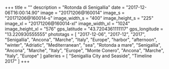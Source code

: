 +++
title = ""
description = "Rotonda di Senigallia"
date = "2017-12-06T16:00:14.90"
image = "20171206@160014"
image_s = "20171206@160014-s"
image_width_s = "400"
image_height_s = "225"
image_xl = "20171206@160014-xl"
image_width_xl = "1024"
image_height_xl = "576"
gps_latitude = "43.7204361111117"
gps_longitude = "13.220930555555"
phototags = [ "2017-12-06", "2017-12", "2017", "Senigallia", "Ancona", "Marche", "Italy", "Europe", "harbor", "afternoon", "winter", "Adriatic", "Mediterranean", "sea", "Rotonda a mare", "Senigallia", "Ancona", "Marche", "Italy", "Europe", "Monte Conero", "Ancona", "Marche", "Italy", "Europe" ]
galleries = [ "Senigallia City and Seaside", "Timeline 2017" ]
+++

